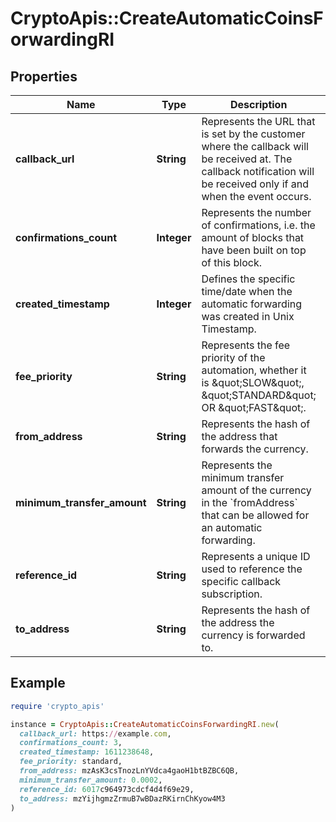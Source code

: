 # CryptoApis::CreateAutomaticCoinsForwardingRI

## Properties

| Name | Type | Description | Notes |
| ---- | ---- | ----------- | ----- |
| **callback_url** | **String** | Represents the URL that is set by the customer where the callback will be received at. The callback notification will be received only if and when the event occurs. |  |
| **confirmations_count** | **Integer** | Represents the number of confirmations, i.e. the amount of blocks that have been built on top of this block. |  |
| **created_timestamp** | **Integer** | Defines the specific time/date when the automatic forwarding was created in Unix Timestamp. |  |
| **fee_priority** | **String** | Represents the fee priority of the automation, whether it is \&quot;SLOW\&quot;, \&quot;STANDARD\&quot; OR \&quot;FAST\&quot;. |  |
| **from_address** | **String** | Represents the hash of the address that forwards the currency. |  |
| **minimum_transfer_amount** | **String** | Represents the minimum transfer amount of the currency in the &#x60;fromAddress&#x60; that can be allowed for an automatic forwarding. |  |
| **reference_id** | **String** | Represents a unique ID used to reference the specific callback subscription. |  |
| **to_address** | **String** | Represents the hash of the address the currency is forwarded to. |  |

## Example

```ruby
require 'crypto_apis'

instance = CryptoApis::CreateAutomaticCoinsForwardingRI.new(
  callback_url: https://example.com,
  confirmations_count: 3,
  created_timestamp: 1611238648,
  fee_priority: standard,
  from_address: mzAsK3csTnozLnYVdca4gaoH1btBZBC6QB,
  minimum_transfer_amount: 0.0002,
  reference_id: 6017c964973cdcf4d4f69e29,
  to_address: mzYijhgmzZrmuB7wBDazRKirnChKyow4M3
)
```


